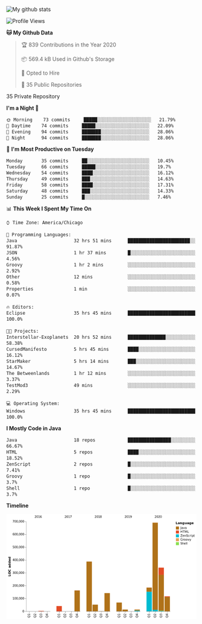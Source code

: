 ![My github stats](https://github-readme-stats.vercel.app/api?username=romvoid95&theme=gruvbox&include_all_commits=true&show_icons=true")

<!--START_SECTION:waka-->
![Profile Views](http://img.shields.io/badge/Profile%20Views-0-blue)

**🐱 My Github Data** 

> 🏆 839 Contributions in the Year 2020
 > 
> 📦 569.4 kB Used in Github's Storage 
 > 
> 💼 Opted to Hire
 > 
> 📜 35 Public Repositories 
 > 
35 Private Repository 
 > 
**I'm a Night 🦉** 

```text
🌞 Morning    73 commits     █████░░░░░░░░░░░░░░░░░░░░   21.79% 
🌆 Daytime    74 commits     █████░░░░░░░░░░░░░░░░░░░░   22.09% 
🌃 Evening    94 commits     ███████░░░░░░░░░░░░░░░░░░   28.06% 
🌙 Night      94 commits     ███████░░░░░░░░░░░░░░░░░░   28.06%

```
📅 **I'm Most Productive on Tuesday** 

```text
Monday       35 commits     ██░░░░░░░░░░░░░░░░░░░░░░░   10.45% 
Tuesday      66 commits     █████░░░░░░░░░░░░░░░░░░░░   19.7% 
Wednesday    54 commits     ████░░░░░░░░░░░░░░░░░░░░░   16.12% 
Thursday     49 commits     ███░░░░░░░░░░░░░░░░░░░░░░   14.63% 
Friday       58 commits     ████░░░░░░░░░░░░░░░░░░░░░   17.31% 
Saturday     48 commits     ███░░░░░░░░░░░░░░░░░░░░░░   14.33% 
Sunday       25 commits     █░░░░░░░░░░░░░░░░░░░░░░░░   7.46%

```


📊 **This Week I Spent My Time On** 

```text
⌚︎ Time Zone: America/Chicago

💬 Programming Languages: 
Java                     32 hrs 51 mins      ███████████████████████░░   91.87% 
JSON                     1 hr 37 mins        █░░░░░░░░░░░░░░░░░░░░░░░░   4.56% 
Groovy                   1 hr 2 mins         ░░░░░░░░░░░░░░░░░░░░░░░░░   2.92% 
Other                    12 mins             ░░░░░░░░░░░░░░░░░░░░░░░░░   0.58% 
Properties               1 min               ░░░░░░░░░░░░░░░░░░░░░░░░░   0.07%

🔥 Editors: 
Eclipse                  35 hrs 45 mins      █████████████████████████   100.0%

🐱‍💻 Projects: 
Interstellar-Exoplanets  20 hrs 52 mins      ██████████████░░░░░░░░░░░   58.38% 
CursedManifesto          5 hrs 45 mins       ████░░░░░░░░░░░░░░░░░░░░░   16.12% 
StarMaker                5 hrs 14 mins       ███░░░░░░░░░░░░░░░░░░░░░░   14.67% 
The Betweenlands         1 hr 12 mins        ░░░░░░░░░░░░░░░░░░░░░░░░░   3.37% 
TestMod3                 49 mins             ░░░░░░░░░░░░░░░░░░░░░░░░░   2.29%

💻 Operating System: 
Windows                  35 hrs 45 mins      █████████████████████████   100.0%

```

**I Mostly Code in Java** 

```text
Java                     18 repos            ████████████████░░░░░░░░░   66.67% 
HTML                     5 repos             ████░░░░░░░░░░░░░░░░░░░░░   18.52% 
ZenScript                2 repos             █░░░░░░░░░░░░░░░░░░░░░░░░   7.41% 
Groovy                   1 repo              █░░░░░░░░░░░░░░░░░░░░░░░░   3.7% 
Shell                    1 repo              █░░░░░░░░░░░░░░░░░░░░░░░░   3.7%

```


**Timeline**

![Chart not found](https://raw.githubusercontent.com/ROMVoid95/ROMVoid95/master/charts/bar_graph.png) 


<!--END_SECTION:waka-->
